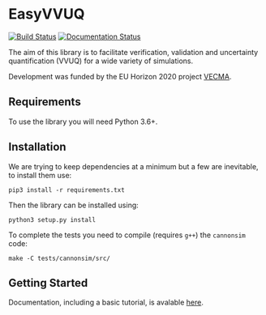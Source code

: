 # EasyVVUQ

[![Build Status](https://travis-ci.org/UCL-CCS/EasyVVUQ.svg?branch=master)](https://travis-ci.org/UCL-CCS/EasyVVUQ)
[![Documentation Status](https://readthedocs.org/projects/easyvvuq/badge/?version=latest)](https://easyvvuq.readthedocs.io/)

The aim of this library is to facilitate verification, validation and 
uncertainty quantification (VVUQ) for a wide variety of simulations.

Development was funded by the EU Horizon 2020 project [VECMA](http://www.vecma.eu/).

## Requirements

To use the library you will need Python 3.6+.

## Installation

We are trying to keep dependencies at a minimum but a few are inevitable, to install them use:

```
pip3 install -r requirements.txt
```

Then the library can be installed using:
```buildoutcfg
python3 setup.py install
```

To complete the tests you need to compile (requires `g++`) the `cannonsim` code:
```
make -C tests/cannonsim/src/ 
```

## Getting Started

Documentation, including a basic tutorial, is avalable [here](https://easyvvuq.readthedocs.io).
